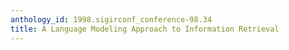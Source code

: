 ```yaml
---
anthology_id: 1998.sigirconf_conference-98.34
title: A Language Modeling Approach to Information Retrieval
---
```

